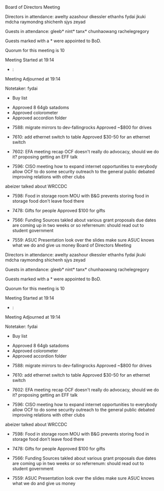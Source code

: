 Board of Directors Meeting

Directors in attendance:
awelty
azashour
dkessler
ethanhs
fydai
jkuki
mdcha
raymondng
shichenh
sjys
zeyad

Guests in attendance:
gleeb*
nint*
tanx*
chunhaowang
rachelegregory

Guests marked with a * were appointed to BoD.

Quorum for this meeting is 10

Meeting Started at 19:14

* <RT NUMBER>: <TOPIC>

Meeting Adjourned at 19:14

Notetaker: fydai

* Buy list
 - Approved 8 64gb satadoms
 - Approved colorometer
 - Approved accordion folder

* 7588: migrate mirrors to dev-fallingrocks
Approved ~$800 for drives

* 7610: add ethernet switch to table
Approved $30-50 for an ethernet switch

* 7602: EFA meeting recap
OCF doesn't really do advocacy, should we do it?
proposing getting an EFF talk

* 7596: CISO meeting
how to expand internet opportunities to everybody
allow OCF to do some security outreach to the general public
debated improving relations with other clubs

abeizer talked about WRCCDC

* 7598: Food in storage room
MOU with B&G prevents storing food in storage food
don't leave food there

* 7478: Gifts for people
Approved $100 for gifts

* 7566: Funding Sources
takled about various grant proposals
due dates are coming up in two weeks or so
referrenum: should read out to student government

* 7559: ASUC Presentation
look over the slides
make sure ASUC knows what we do and give us money
Board of Directors Meeting

Directors in attendance:
awelty
azashour
dkessler
ethanhs
fydai
jkuki
mdcha
raymondng
shichenh
sjys
zeyad

Guests in attendance:
gleeb*
nint*
tanx*
chunhaowang
rachelegregory

Guests marked with a * were appointed to BoD.

Quorum for this meeting is 10

Meeting Started at 19:14

* <RT NUMBER>: <TOPIC>

Meeting Adjourned at 19:14

Notetaker: fydai

* Buy list
 - Approved 8 64gb satadoms
 - Approved colorometer
 - Approved accordion folder

* 7588: migrate mirrors to dev-fallingrocks
Approved ~$800 for drives

* 7610: add ethernet switch to table
Approved $30-50 for an ethernet switch

* 7602: EFA meeting recap
OCF doesn't really do advocacy, should we do it?
proposing getting an EFF talk

* 7596: CISO meeting
how to expand internet opportunities to everybody
allow OCF to do some security outreach to the general public
debated improving relations with other clubs

abeizer talked about WRCCDC

* 7598: Food in storage room
MOU with B&G prevents storing food in storage food
don't leave food there

* 7478: Gifts for people
Approved $100 for gifts

* 7566: Funding Sources
takled about various grant proposals
due dates are coming up in two weeks or so
referrenum: should read out to student government

* 7559: ASUC Presentation
look over the slides
make sure ASUC knows what we do and give us money

